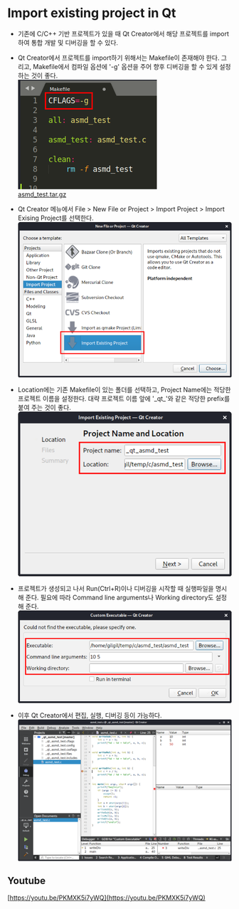 Import existing project in Qt
===

* 기존에 C/C++ 기반 프로젝트가 있을 때 Qt Creator에서 해당 프로젝트를 import하여 통합 개발 및 디버깅을 할 수 있다.

* Qt Creator에서 프로젝트를 import하기 위해서는 Makefile이 존재해야 한다.
그리고, Makefile에서 컴파일 옵션에 '-g' 옵션을 주어 향후 디버깅을 할 수 있게 설정하는 것이 좋다.  
![](makefile-sc.png)  
[asmd_test.tar.gz](asmd_test.tar.gz)

* Qt Creator 메뉴에서 File > New File or Project > Import Project > Import Exising Project를 선택한다.  
![](sc1.png)

* Location에는 기존 Makefile이 있는 폴더를 선택하고, Project Name에는 적당한 프로젝트 이름을 설정한다.
대략 프로젝트 이름 앞에 '\_qt\_'와 같은 적당한 prefix를 붙여 주는 것이 좋다.  
![](sc2.png)

* 프로젝트가 생성되고 나서 Run(Ctrl+R)이나 디버깅을 시작할 때 실행파일을 명시해 준다.
필요에 따라 Command line arguments나 Working directory도 설정해 준다.  
![](sc3.png)

* 이후 Qt Creator에서 편집, 실행, 디버깅 등이 가능하다.  
![](sc4.png)


## Youtube
[https://youtu.be/PKMXK5i7yWQ](https://youtu.be/PKMXK5i7yWQ)
